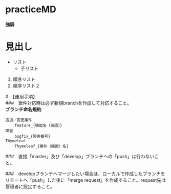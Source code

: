 practiceMD
==========
**強調**  
# 見出し  
* リスト
    * 子リスト
1. 順序リスト
2. 順序リスト２

#　【運用手順】  
###　案件対応時は必ず新規branchを作成して対応すること。  
__ブランチ命名規約__

    追加／変更案件
        feature_{機能名（英語）}
    障害
        bugfix_{障害番号}
    Thymeleaf
        Thymeleaf_{案件（画面）名}


###　直接「master」及び「develop」ブランチへの「push」は行わないこと。

###　developブランチへマージしたい場合は、ローカルで作成したブランチをリモートへ「push」した後に「merge request」を作成すること。request先は管理者に設定すること。